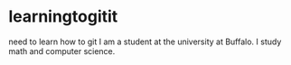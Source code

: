 # learningtogitit
need to learn how to git
I am a student at the university at Buffalo. I study math and computer science.
